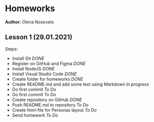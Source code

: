 # Homeworks

**Author:** Olena Nosovets

## Lesson 1 (29.01.2021)

Steps:

* Install Git *DONE*
* Register on GitHub and Figma *DONE*
* Install NodeJS *DONE*
* Install Visual Studio Code *DONE*
* Create folder for homeworks *DONE*
* Create README.md and add some text using Markdown *In progress*
* Do first commit *To Do*
* Do first commit *To Do*
* Create repository on GitHub *DONE*
* Push README.md to repository *To Do*
* Create html-file for Personas layout *To Do*
* Send homework *To Do*
